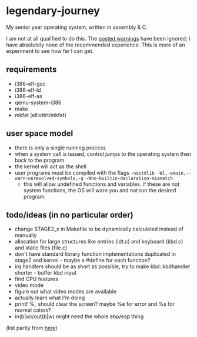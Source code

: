 # legendary-journey
My senior year operating system, written in assembly & C.

I am not at all qualified to do this. The [posted warnings](https://wiki.osdev.org/Beginner_Mistakes#A_Hard_Truth) have been ignored; I have absolutely none of the recommended experience. This is more of an experiment to see how far I can get.

## requirements
- i386-elf-gcc
- i386-elf-ld
- i386-elf-as
- qemu-system-i386
- make
- mkfat (elliottrt/mkfat)

## user space model
- there is only a single running process
- when a system call is issued, control jumps to the operating system then back to the program
- the kernel will act as the shell
- user programs must be compiled with the flags `-nostdlib -Wl,-emain,--warn-unresolved-symbols,-q -Wno-builtin-declaration-mismatch`
	- this will allow undefined functions and variables. if these are not system functions, the OS will warn you and not run the desired program.

## todo/ideas (in no particular order)
- change STAGE2_x in Makefile to be dynamically calculated instead of manually
- allocation for large structures like entries (idt.c) and keyboard (kbd.c) and static files (file.c)
- don't have standard library function implementations duplicated in stage2 and kernel - maybe a #define for each function?
- irq handlers should be as short as possible, try to make kbd::kbdhandler shorter - buffer kbd input
- find CPU features
- video mode
- figure out what video modes are available
- actually learn what I'm doing
- printf %_ should clear the screen? maybe %e for error and %s for normal colors?
- in(b|w)/out(b|w) might need the whole ebp/esp thing

(list partly from [here](https://wiki.osdev.org/Rolling_Your_Own_Bootloader))